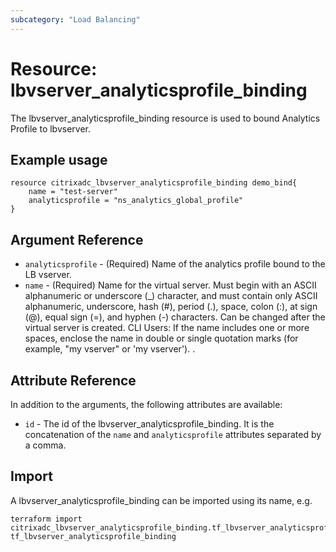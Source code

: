 ```yaml
---
subcategory: "Load Balancing"
---
```


# Resource: lbvserver_analyticsprofile_binding

The lbvserver_analyticsprofile_binding resource is used to bound Analytics Profile to lbvserver.


## Example usage

```hcl
resource citrixadc_lbvserver_analyticsprofile_binding demo_bind{
    name = "test-server"
    analyticsprofile = "ns_analytics_global_profile"
}
```


## Argument Reference

* `analyticsprofile` - (Required) Name of the analytics profile bound to the LB vserver.
* `name` - (Required) Name for the virtual server. Must begin with an ASCII alphanumeric or underscore (_) character, and must contain only ASCII alphanumeric, underscore, hash (#), period (.), space, colon (:), at sign (@), equal sign (=), and hyphen (-) characters. Can be changed after the virtual server is created.  CLI Users: If the name includes one or more spaces, enclose the name in double or single quotation marks (for example, "my vserver" or 'my vserver'). .


## Attribute Reference

In addition to the arguments, the following attributes are available:

* `id` - The id of the lbvserver_analyticsprofile_binding. It is the concatenation of the `name` and `analyticsprofile` attributes separated by a comma.


## Import

A lbvserver_analyticsprofile_binding can be imported using its name, e.g.

```shell
terraform import citrixadc_lbvserver_analyticsprofile_binding.tf_lbvserver_analyticsprofile_binding tf_lbvserver_analyticsprofile_binding
```
